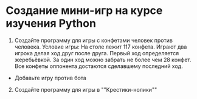 # Создание мини-игр на курсе изучения Python
1. Создайте программу для игры с конфетами человек против человека.
 Условие игры: На столе лежит 117 конфета. Играют два игрока делая ход друг после друга. Первый ход определяется жеребьёвкой. За один ход можно забрать не более чем 28 конфет. Все конфеты оппонента достаются сделавшему последний ход.

* Добавьте игру против бота

2. Создайте программу для игры в ""Крестики-нолики""
